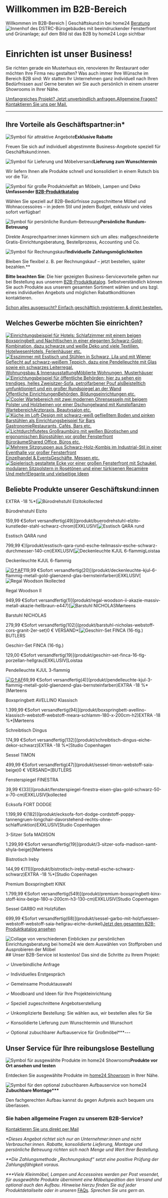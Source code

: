 # Willkommen im B2B-Bereich



Willkommen im B2B-Bereich | Geschäftskund:in bei home24 [Beratung](/deine-beratung/)
![Innenhof des DSTRC-Bürogebäudes mit beeindruckender Fensterfront und Grünanlage; auf dem Bild ist das B2B by home24 Logo sichtbar](https://images.prismic.io/home24-production/c5fd0bc9-1696-4b7a-91b7-6fcc8d4486dd_230316_STL_HEADER_Landing-Page_Relaunch-B2B_3792x1422_cc_2.jpg?auto=compress,format&rect=0,0,3792,1422&w=96&h=36)

# Einrichten ist unser Business!

Sie richten gerade ein Musterhaus ein, renovieren Ihr Restaurant oder möchten Ihre Firma neu gestalten? Was auch immer Ihre Wünsche im Bereich B2B sind: Wir statten Ihr Unternehmen ganz individuell nach Ihren Bedürfnissen aus! Gerne beraten wir Sie auch persönlich in einem unserer Showrooms in Ihrer Nähe. 


[Umfangreiches Projekt? Jetzt unverbindlich anfragen.](https://docs.google.com/forms/d/e/1FAIpQLSdDcbFPXvC4SuNapTqx97SjktJpbzmd1guSkTfJjJosG_9epQ/viewform?usp=sf_link)[Allgemeine Fragen? Kontaktieren Sie uns per Mail.](mailto:b2b@home24.de)



---

## Ihre Vorteile als Geschäftspartner:in\*

![Symbol für attraktive Angebote](https://images.prismic.io/home24-production/1311463a-5142-4522-bd6c-27c98a0efd4b_B2B_ICON_CORAL-31.png?auto=compress,format&rect=0,0,801,801&w=13&h=13)**Exklusive Rabatte**

Freuen Sie sich auf individuell abgestimmte Business-Angebote speziell für Geschäftskund:innen.

![Symbol für Lieferung und Möbelversand ](https://images.prismic.io/home24-production/1032de32-2ee3-47e3-9510-216c8446cbec_B2B_ICON_CORAL-33.png?auto=compress,format&rect=0,0,801,801&w=13&h=13)**Lieferung zum Wunschtermin**

Wir liefern Ihnen alle Produkte schnell und konsolidiert in einem Rutsch bis vor die Tür.

![Symbol für große Produktvielfalt an Möbeln, Lampen und Deko](https://images.prismic.io/home24-production/3d9b053d-21b2-41a6-8887-6c20a0c7b8d6_B2B_ICON_CORAL-32.png?auto=compress,format&rect=0,0,801,801&w=13&h=13)**Umfassender [B2B-Produktkatalog](https://www.home24.de/sortiment/?collection=b2b)**

Wählen Sie speziell auf B2B-Bedürfnisse zugeschnittene Möbel und Wohnaccessoires – in jedem Stil und jedem Budget, exklusiv und vieles sofort verfügbar!

![Symbol für persönliche Rundum-Betreuung](https://images.prismic.io/home24-production/29bb0258-a5b3-42c6-9fc1-878f18f5af20_B2B_ICON_CORAL-36.png?auto=compress,format&rect=0,0,801,801&w=13&h=13)**Persönliche Rundum-Betreuung**

Direkte Ansprechpartner:innen kümmern sich um alles: maßgeschneiderte Gratis-Einrichtungsberatung, Bestellprozess, Accounting und Co.

![Symbol für Rechnungskauf](https://images.prismic.io/home24-production/7233d887-3479-4961-b188-3f9bc53c7a89_B2B_ICON_CORAL-35.png?auto=compress,format&rect=0,0,801,801&w=13&h=13)**Individuelle Zahlungsmöglichkeiten** 

Bleiben Sie flexibel z. B. per Rechnungskauf – jetzt bestellen, später bezahlen.\*\*



**Bitte beachten Sie**: Die hier gezeigten Business-Servicevorteile gelten nur bei Bestellung aus unserem [B2B-Produktkatalog](https://www.home24.de/sortiment/?collection=b2b). Selbstverständlich können Sie auch Produkte aus unserem gesamten Sortiment wählen und uns bzgl. eines individuellen Angebots und möglichen Rabattkonditionen kontaktieren.


[Schon alles ausgesucht? Einfach geschäftlich registrieren & direkt bestellen.](https://www.home24.de/registration)

## Welches Gewerbe möchten Sie einrichten?


[![Einrichtungsbeispiel für Hotels: Schlafzimmer mit einem beigen Boxspringbett und Nachttischen in einer eleganten Schwarz-Gold-Kombination, dazu schwarze und weiße Deko und viele Textilien.](https://images.prismic.io/home24-production/7a62887c-a327-4cd7-a3f1-40d6020526b4_230316_STL_Landing-Page_Relaunch-B2B_card-grid_banner_864x576_HOTEL_cc.jpg?auto=compress,format&rect=0,0,864,576&w=60&h=40)HotelwesenHotels, Ferienhäuser etc.](https://www.home24.de/b2b-hotel/)[![Esszimmer mit Esstisch und Stühlen in Schwarz, Lila und mit Wiener Geflecht auf schwarz-weißem Teppich, dazu eine Pendelleuchte mit Glas sowie ein schwarzes Leiterregal.](https://images.prismic.io/home24-production/30173ff5-e1d7-47a9-97e8-b0048fef8ca7_230316_STL_Landing-Page_Relaunch-B2B_card-grid_banner_864x576_WOHNUNGSBAU_cc.jpg?auto=compress,format&rect=0,0,864,576&w=60&h=40)Wohnungsbau & InnenausstattungMöblierte Wohnungen, Musterhäuser](https://www.home24.de/b2b-innenausstattung/)[![Einrichtungsbeispiel für öffentliche Behörden; hier zu sehen ein trendiges, helles Zweisitzer-Sofa, petrolfarbener Pouf alsBeistelltich umfunktioniert und ein großer Rundspiegel an der Wand](https://images.prismic.io/home24-production/83e9e3f0-4f37-4775-80fd-105b33603123_230316_STL_Landing-Page_Relaunch-B2B_card-grid_banner_864x576_OFFENTLICHE_cc.jpg?auto=compress,format&rect=0,0,864,576&w=60&h=40)Öffentliche EinrichtungenBehörden, Bildungseinrichtungen etc.](https://www.home24.de/b2b-oeffentliche-einrichtungen/)[![Cooler Wartebereich mit zwei modernen Ohrensesseln mit beigem Polster und Holzbeinen vor einer Dschungelwand mit Kunstpflanzen](https://images.prismic.io/home24-production/4a21023e-a56e-474c-abc3-4b332235f638_230316_STL_Landing-Page_Relaunch-B2B_card-grid_banner_864x576_WARTEBEREICH_cc.jpg?auto=compress,format&rect=0,0,864,576&w=60&h=40)WartebereichArztpraxis, Beautysalon etc.](https://www.home24.de/b2b-wartebereich/)[![Küche im Loft-Design mit schwarz-weiß gefließtem Boden und pinken Barstühlen als Einrichtungsbeispiel für Bars](https://images.prismic.io/home24-production/35013d92-15ee-401e-941f-3d78eb61e517_230316_STL_Landing-Page_Relaunch-B2B_card-grid_banner_864x576_GASTRONOMIE_cc.jpg?auto=compress,format&rect=0,0,864,576&w=60&h=40)GastronomieRestaurants, Cafés, Bars etc.](https://www.home24.de/b2b-gastro/)[![Lichtdurchflutetes Großraumbüro mit weißen Bürotischen und ergonomischen Bürostühlen vor großer Fensterfront](https://images.prismic.io/home24-production/2ade551c-9d84-4d09-9619-badcfa0bb9b9_230316_STL_Landing-Page_Relaunch-B2B_card-grid_banner_864x576_BURORAUME_cc.jpg?auto=compress,format&rect=0,0,864,576&w=60&h=40)BüroräumeShared Office, Büros etc.](https://www.home24.de/b2b-buero/)[![Mehrere Sitzgruppen aus Schwarz-Holz-Kombis im Industrial-Stil in einer Eventhalle vor großer Fensterfront](https://images.prismic.io/home24-production/a947e3d7-e0db-4d4c-8ff5-df55e254a033_230316_STL_Landing-Page_Relaunch-B2B_card-grid_banner_864x576_EINZELHANDEL_cc.jpg?auto=compress,format&rect=0,0,864,576&w=60&h=40)Einzelhandel & EventsGeschäfte, Messen etc.](https://www.home24.de/b2b-einzelhandel-events/)[![Spielerisch gestaltete Ecke vor einer großen Fensterfront mit Schaukel, modularen Sitzpolstern in Rosétönen und einer türkisenen Recamière](https://images.prismic.io/home24-production/26286683-8c7b-4c18-a313-62479f629699_230316_STL_Landing-Page_Relaunch-B2B_card-grid_banner_864x576_MEHR_cc.jpg?auto=compress,format&rect=0,0,864,576&w=60&h=40)Und mehr!Elegante und vielseitige Ideen](https://www.home24.de/b2b-einrichtungsideen/)


## Beliebte Produkte unserer Geschäftskund:innen


EXTRA -18 %\*[![Bürodrehstuhl Elzito](https://cdn1.home24.net/images/media/catalog/product/204x204/png/-/1/-1000176721-190614-12071600102-IMAGE-P000000001000176721.jpg)kollected 

Bürodrehstuhl Elzito

159,99 €Sofort versandfertig(49)](produkt/buerodrehstuhl-elzito-kunstleder-stahl-schwarz-chrom)EXKLUSIV[![Esstisch QARA rund](https://cdn1.home24.net/images/media/catalog/product/204x204/png/-/1/-1000363048-230517-010-IMAGE-P000000001000363048.jpg) 

Esstisch QARA rund

799,99 €](produkt/esstisch-qara-rund-esche-teilmassiv-esche-schwarz-durchmesser-140-cm)EXKLUSIV[![Deckenleuchte KJUL 6-flammig](https://cdn1.home24.net/images/media/catalog/product/204x204/png/-/1/-1000257393-230217-010-IMAGE-P000000001000257393.jpg)Loistaa 

Deckenleuchte KJUL 6-flammig

[![G↑A](/corgi/static/media/energy-tag-range.0e4bcc2b.svg)F](produkt/deckenleuchte-kjul-6-flammig-metall-gold-glaenzend-glas-bernsteinfarben#energy-efficiency)119,99 €Sofort versandfertig(20)](produkt/deckenleuchte-kjul-6-flammig-metall-gold-glaenzend-glas-bernsteinfarben)EXKLUSIV[![Regal Woodson II](https://cdn1.home24.net/images/media/catalog/product/204x204/png/-/1/-1000361829-220624-010-IMAGE-P000000001000361829.jpg)kollected 

Regal Woodson II

949,99 €Sofort versandfertig(1)](produkt/regal-woodson-ii-akazie-massiv-metall-akazie-hellbraun-e447)[![Barstuhl NICHOLAS](https://cdn1.home24.net/images/media/catalog/product/204x204/png/-/1/-1000016142-180717-08054827-IMAGE-P000000001000016142.jpg)Mørteens 

Barstuhl NICHOLAS

279,99 €Sofort versandfertig(102)](produkt/barstuhl-nicholas-webstoff-cors-granit-2er-set)0 € VERSAND\*[![Geschirr-Set FINCA (16-tlg.)](https://cdn1.home24.net/images/media/catalog/product/204x204/png/-/1/-1000329329-220204-0632170010-IMAGE-P000000001000329329.jpg)BUTLERS 

Geschirr-Set FINCA (16-tlg.)

129,00 €Sofort versandfertig(19)](produkt/geschirr-set-finca-16-tlg-porzellan-hellgrau)EXKLUSIV[Loistaa 

Pendelleuchte KJUL 3-flammig

[![G↑A](/corgi/static/media/energy-tag-range.0e4bcc2b.svg)F](produkt/pendelleuchte-kjul-3-flammig-metall-gold-glaenzend-glas-bernsteinfarben#energy-efficiency)69,99 €Sofort versandfertig(4)](produkt/pendelleuchte-kjul-3-flammig-metall-gold-glaenzend-glas-bernsteinfarben)EXTRA -18 %\*[Mørteens 

Boxspringbett AVELLINO Klassisch

1.399,99 €Sofort versandfertig(94)](produkt/boxspringbett-avellino-klassisch-webstoff-webstoff-meara-schlamm-180-x-200cm-h2)EXTRA -18 %\*[Mørteens 

Schreibtisch Dingus

174,99 €Sofort versandfertig(132)](produkt/schreibtisch-dingus-eiche-dekor-schwarz)EXTRA -18 %\*[Studio Copenhagen 

Sessel TIMON

499,99 €Sofort versandfertig(47)](produkt/sessel-timon-webstoff-saia-beige)0 € VERSAND\*[BUTLERS 

Fensterspiegel FINESTRA

39,99 €(33)](produkt/fensterspiegel-finestra-eisen-glas-gold-schwarz-50-x-70-cm)EXKLUSIV[kollected 

Ecksofa FORT DODGE

1.199,99 €(182)](produkt/ecksofa-fort-dodge-cordstoff-poppy-tannengruen-longchair-davorstehend-rechts-ohne-schlaffunktion)EXKLUSIV[Studio Copenhagen 

3-Sitzer Sofa MADISON

1.299,99 €Sofort versandfertig(19)](produkt/3-sitzer-sofa-madison-samt-shyla-beige)[Mørteens 

Bistrotisch Ireby

144,99 €(11)](produkt/bistrotisch-ireby-metall-esche-schwarz-schwarz)EXTRA -18 %\*[Studio Copenhagen 

Premium Boxspringbett KINX

1.799,99 €Sofort versandfertig(549)](produkt/premium-boxspringbett-kinx-stoff-kinx-beige-180-x-200cm-h3-130-cm)EXKLUSIV[Studio Copenhagen 

Sessel GARBO mit Holzfüßen

699,99 €Sofort versandfertig(68)](produkt/sessel-garbo-mit-holzfuessen-webstoff-webstoff-saia-hellgrau-eiche-dunkel)[Jetzt den gesamten B2B-Produktkatalog ansehen](https://www.home24.de/sortiment/?brand=Ars+Natura%7CBUTLERS%7CMaison+Belfort%7CM%C3%B8rteens%7CNowy+Styl%7CStudio+Copenhagen%7Ckollected)


![Collage von verschiedenen Einblicken zur persönlichen Einrichtungsberatung bei home24 wie dem Auswählen von Stoffproben und Ausprobieren der Möbel](https://images.prismic.io/home24-production/5226fdfb-86ed-45f4-99a1-50cf7dcd2e42_INT_Landing-Page_Relaunch-B2B_two-third-picture-text_banner_2496x1665_CW24%E2%80%9344.jpg?auto=compress,format&rect=0,0,2496,1654&w=80&h=53)## Unser B2B-Service ist kostenlos! Das sind die Schritte zu Ihrem Projekt:

✓ Unverbindliche Anfrage 

✓ Individuelles Erstgespräch 

✓ Gemeinsame Produktauswahl 

✓ Moodboard und Ideen für Ihre Projekteinrichtung 

✓ Speziell zugeschnittene Angebotserstellung 

✓ Unkomplizierte Bestellung: Sie wählen aus, wir bestellen alles für Sie 

✓ Konsolidierte Lieferung zum Wunschtermin und Wunschort 

✓ Optional zubuchbarer Aufbauservice für Großmöbel\*\*\*---

## Unser Service für Ihre reibungslose Bestellung

![Symbol für ausgewählte Produkte im home24 Showrooms](https://images.prismic.io/home24-production/db42cb8d-1594-45e9-8a40-cca5f92e9fd8_B2B_ICON_CORAL-37.png?auto=compress,format&rect=0,0,801,801&w=13&h=13)**Produkte vor Ort ansehen und testen**  

Entdecken Sie ausgewählte Produkte im [home24 Showroom](https://www.home24.de/stores-showrooms/) in Ihrer Nähe.

![Symbol für den optional zubuchbaren Aufbauservice von home24](https://images.prismic.io/home24-production/67953708-7f2d-49ae-babc-3e2e7bbe0bca_B2B_icon_assembling.png?auto=compress,format&rect=0,0,800,800&w=13&h=13)**Zubuchbare Montage\*\*\*** 

Den fachgerechten Aufbau kannst du gegen Aufpreis auch bequem uns überlassen.



### Sie haben allgemeine Fragen zu unserem B2B-Service?


[Kontaktieren Sie uns direkt per Mail](mailto:b2b@home24.de)



*\*Dieses Angebot richtet sich nur an Unternehmer:innen und nicht Verbraucher:innen. Rabatte, konsolidierte Lieferung, Montage und persönliche Betreuung richten sich nach Menge und Wert Ihrer Bestellung.*

*\*\*Die Zahlungsmethode „Rechnungskauf“ setzt eine positive Prüfung der Zahlungsfähigkeit voraus.*

*\*\*\*Viele Kleinmöbel, Lampen und Accessoires werden per Post vesendet, für ausgewählte Produkte übernimmt eine Möbelspedition den Versand und optional auch den Aufbau. Hinweise hierzu finden Sie auf jeder Produktdetailseite oder in unseren* [FAQs](https://www.home24.help/de_DE/anfragen-zu-laufenden-bestellungen/#category-description)*. Sprechen Sie uns gern an.*

